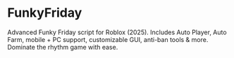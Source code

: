 # FunkyFriday
Advanced Funky Friday script for Roblox (2025). Includes Auto Player, Auto Farm, mobile + PC support, customizable GUI, anti-ban tools &amp; more. Dominate the rhythm game with ease.
